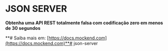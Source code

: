 # JSON SERVER

**Obtenha uma API REST totalmente falsa com codificação zero em menos de 30 segundos**

**# Saiba mais em: [https://docs.mockend.com](https://docs.mockend.com)**# json-server
